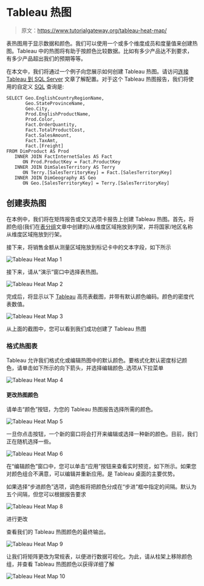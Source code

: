 # Tableau 热图

> 原文：<https://www.tutorialgateway.org/tableau-heat-map/>

表热图用于显示数据和颜色。我们可以使用一个或多个维度成员和度量值来创建热图。Tableau 中的热图将有助于按颜色比较数据。比如有多少产品达不到要求，有多少产品超出我们的预期等等。

在本文中，我们将通过一个例子向您展示如何创建 Tableau 热图。请访问[连接 Tableau 到 SQL Server](https://www.tutorialgateway.org/connecting-tableau-to-sql-server/) 文章了解配置。对于这个 Tableau 热图报告，我们将使用的自定义 [SQL](https://www.tutorialgateway.org/sql/) 查询是:

```
SELECT Geo.EnglishCountryRegionName, 
       Geo.StateProvinceName, 
       Geo.City, 
       Prod.EnglishProductName, 
       Prod.Color, 
       Fact.OrderQuantity, 
       Fact.TotalProductCost, 
       Fact.SalesAmount, 
       Fact.TaxAmt, 
       Fact.[Freight]
FROM DimProduct AS Prod 
   INNER JOIN FactInternetSales AS Fact 
      ON Prod.ProductKey = Fact.ProductKey 
   INNER JOIN DimSalesTerritory AS Terry 
      ON Terry.[SalesTerritoryKey] = Fact.[SalesTerritoryKey] 
   INNER JOIN DimGeography AS Geo 
      ON Geo.[SalesTerritoryKey] = Terry.[SalesTerritoryKey]
```

## 创建表热图

在本例中，我们将在矩阵报告或交叉选项卡报告上创建 Tableau 热图。首先，将颜色组(我们在[表分组](https://www.tutorialgateway.org/tableau-grouping/)文章中创建的)从维度区域拖放到列架，并将国家/地区名称从维度区域拖放到行架。

接下来，将销售金额从测量区域拖放到标记卡中的文本字段，如下所示

![Tableau Heat Map 1](img/cb94b3fdf359d3e0925ba382e7971173.png)

接下来，请从“演示”窗口中选择表热图。

![Tableau Heat Map 2](img/5cb84d04dd71f3799456d1678c6efc1e.png)

完成后，将显示以下 [Tableau](https://www.tutorialgateway.org/tableau/) 高亮表截图，并带有默认颜色编码。颜色的密度代表数值。

![Tableau Heat Map 3](img/8d37eb6afe387b83591f48275c4b8399.png)

从上面的截图中，您可以看到我们成功创建了 Tableau 热图

### 格式热图表

Tableau 允许我们格式化或编辑热图中的默认颜色。要格式化默认密度标记颜色，请单击如下所示的向下箭头，并选择编辑颜色..选项从下拉菜单

![Tableau Heat Map 4](img/9af99d58d631f2421acf5ec9430dc6ab.png)

#### 更改热图颜色

请单击“颜色”按钮，为您的 Tableau 热图报告选择所需的颜色。

![Tableau Heat Map 5](img/1b249e5f6db427bc29e4121ea08f5995.png)

一旦你点击按钮，一个新的窗口将会打开来编辑或选择一种新的颜色。目前，我们正在随机选择一些。

![Tableau Heat Map 6](img/a7c966f4053330aada350abbbe87e8b4.png)

在“编辑颜色”窗口中，您可以单击“应用”按钮来查看实时预览，如下所示。如果您对颜色组合不满意，可以编辑并重新应用。是 Tableau 桌面的主要优势。

如果选择“步进颜色”选项，调色板将把颜色分成在“步进”框中指定的间隔。默认为五个间隔，但您可以根据报告要求

![Tableau Heat Map 8](img/a2b7ca41e921e676b47879beff4e5387.png)

进行更改

查看我们的 Tableau 热图颜色的最终输出。

![Tableau Heat Map 9](img/c26ff81420b584af18bd05d4c93215c9.png)

让我们将矩阵更改为常规表，以便进行数据可视化。为此，请从柱架上移除颜色组，并查看 Tableau 热图颜色以获得详细了解

![Tableau Heat Map 10](img/2e7e72a4f98b74979d8dd301d1df533f.png)